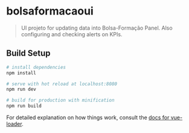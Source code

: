 # bolsaformacaoui

> UI projeto for updating data into Bolsa-Formação Panel. Also configuring and checking alerts on KPIs.

## Build Setup

``` bash
# install dependencies
npm install

# serve with hot reload at localhost:8080
npm run dev

# build for production with minification
npm run build
```

For detailed explanation on how things work, consult the [docs for vue-loader](http://vuejs.github.io/vue-loader).
